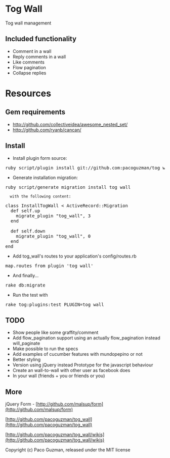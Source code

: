 Tog Wall
========

Tog wall management

Included functionality
-----------------------

* Comment in a wall
* Reply comments in a wall
* Like comments
* Flow pagination
* Collapse replies

Resources
=========

Gem requirements
----------------

* http://github.com/collectiveidea/awesome_nested_set/
* http://github.com/ryanb/cancan/

Install
-------

* Install plugin form source:

<pre>
ruby script/plugin install git://github.com:pacoguzman/tog_wall.git
</pre>

* Generate installation migration:

<pre>
ruby script/generate migration install_tog_wall
</pre>

	  with the following content:

<pre>
class InstallTogWall < ActiveRecord::Migration
  def self.up
    migrate_plugin "tog_wall", 3
  end

  def self.down
    migrate_plugin "tog_wall", 0
  end
end
</pre>

* Add tog_wall's routes to your application's config/routes.rb

<pre>
map.routes_from_plugin 'tog_wall'
</pre>

* And finally...

<pre>
rake db:migrate
</pre>

* Run the test with

<pre>
rake tog:plugins:test PLUGIN=tog_wall
</pre>

TODO
-------

* Show people like some graffity/comment
* Add flow_pagination support using an actually flow_pagination instead will_paginate
* Make possible to run the specs
* Add examples of cucumber features with mundopepino or not
* Better styling
* Version using jQuery instead Prototype for the javascript behaviour
* Create an wall-to-wall with other user as facebook does
* In your wall (friends + you or friends or you)


More
-------

jQuery Form - [http://github.com/malsup/form](http://github.com/malsup/form)

[http://github.com/pacoguzman/tog_wall](http://github.com/pacoguzman/tog_wall)

[http://github.com/pacoguzman/tog_wall/wikis](http://github.com/pacoguzman/tog_wall/wikis)


Copyright (c) Paco Guzman, released under the MIT license
